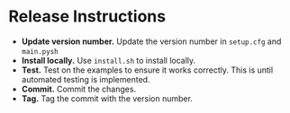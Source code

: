 # Release Instructions

- **Update version number.** Update the version number in `setup.cfg` and `main.pysh`
- **Install locally.** Use `install.sh` to install locally.
- **Test.** Test on the examples to ensure it works correctly. This is until automated testing is implemented.
- **Commit.** Commit the changes.
- **Tag.** Tag the commit with the version number.